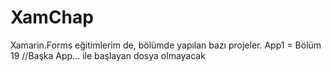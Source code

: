 # XamChap
Xamarin.Forms eğitimlerim de, bölümde yapılan bazı projeler.
App1 = Bölüm 19 //Başka App... ile başlayan dosya olmayacak
